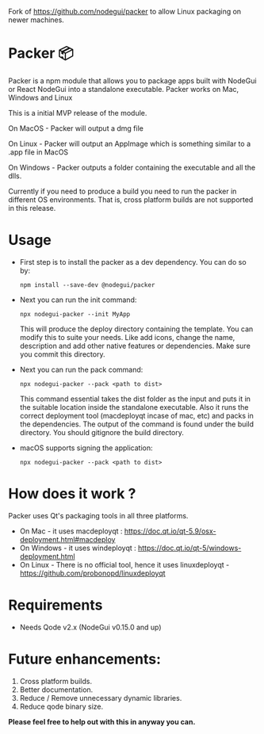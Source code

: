 Fork of https://github.com/nodegui/packer to allow Linux packaging on newer machines.

# Packer 📦

Packer is a npm module that allows you to package apps built with NodeGui or React NodeGui into a standalone executable. Packer works on Mac, Windows and Linux

This is a initial MVP release of the module.

On MacOS - Packer will output a dmg file

On Linux - Packer will output an AppImage which is something similar to a .app file in MacOS

On Windows - Packer outputs a folder containing the executable and all the dlls.

Currently if you need to produce a build you need to run the packer in different OS environments. That is, cross platform builds are not supported in this release.

# Usage

- First step is to install the packer as a dev dependency. You can do so by:

  `npm install --save-dev @nodegui/packer`

- Next you can run the init command:

  `npx nodegui-packer --init MyApp`

  This will produce the deploy directory containing the template. You can modify this to suite your needs. Like add icons, change the name, description and add other native features or dependencies. Make sure you commit this directory.

- Next you can run the pack command:

  `npx nodegui-packer --pack <path to dist>`

  This command essential takes the dist folder as the input and puts it in the suitable location inside the standalone executable. Also it runs the correct deployment tool (macdeployqt incase of mac, etc) and packs in the dependencies. The output of the command is found under the build directory. You should gitignore the build directory.

- macOS supports signing the application:

  `npx nodegui-packer --pack <path to dist>`

# How does it work ?

Packer uses Qt's packaging tools in all three platforms.

- On Mac - it uses macdeployqt : https://doc.qt.io/qt-5.9/osx-deployment.html#macdeploy
- On Windows - it uses windeployqt : https://doc.qt.io/qt-5/windows-deployment.html
- On Linux - There is no official tool, hence it uses linuxdeployqt - https://github.com/probonopd/linuxdeployqt

# Requirements

- Needs Qode v2.x (NodeGui v0.15.0 and up)

# Future enhancements:

1. Cross platform builds.
2. Better documentation.
3. Reduce / Remove unnecessary dynamic libraries.
4. Reduce qode binary size.

**Please feel free to help out with this in anyway you can.**
